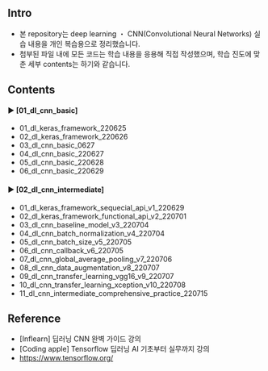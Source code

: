 ####
## Intro
- 본 repository는 deep learning ・ CNN(Convolutional Neural Networks) 실습 내용을 개인 복습용으로 정리했습니다.
- 첨부된 파일 내에 모든 코드는 학습 내용을 응용해 직접 작성했으며, 학습 진도에 맞춘 세부 contents는 하기와 같습니다.
####
## Contents
#### ► [01_dl_cnn_basic]
- 01_dl_keras_framework_220625  
- 02_dl_keras_framework_220626  
- 03_dl_cnn_basic_0627  
- 04_dl_cnn_basic_220627  
- 05_dl_cnn_basic_220628  
- 06_dl_cnn_basic_220629  
####
#### ► [02_dl_cnn_intermediate]
- 01_dl_keras_framework_sequecial_api_v1_220629
- 02_dl_keras_framework_functional_api_v2_220701
- 03_dl_cnn_baseline_model_v3_220704
- 04_dl_cnn_batch_normalization_v4_220704
- 05_dl_cnn_batch_size_v5_220705
- 06_dl_cnn_callback_v6_220705
- 07_dl_cnn_global_average_pooling_v7_220706
- 08_dl_cnn_data_augmentation_v8_220707
- 09_dl_cnn_transfer_learning_vgg16_v9_220707
- 10_dl_cnn_transfer_learning_xception_v10_220708
- 11_dl_cnn_intermediate_comprehensive_practice_220715
####
## Reference
- [Inflearn] 딥러닝 CNN 완벽 가이드 강의
- [Coding apple] Tensorflow 딥러닝 AI 기초부터 실무까지 강의
- https://www.tensorflow.org/
####

